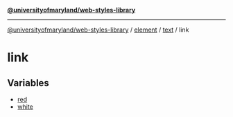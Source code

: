 [**@universityofmaryland/web-styles-library**](../../../../../README.md)

***

[@universityofmaryland/web-styles-library](../../../../../README.md) / [element](../../../../README.md) / [text](../../README.md) / link

# link

## Variables

- [red](variables/red.md)
- [white](variables/white.md)
